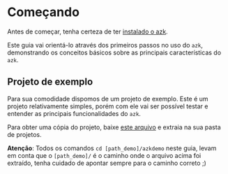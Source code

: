 # Começando

Antes de começar, tenha certeza de ter [instalado o azk](../instalacao/README.md).

Este guia vai orientá-lo através dos primeiros passos no uso do `azk`, demonstrando os conceitos básicos sobre as principais características do `azk`.

## Projeto de exemplo

Para sua comodidade dispomos de um projeto de exemplo. Este é um projeto relativamente simples, porém com ele vai ser possível testar e entender as principais funcionalidades do `azk`.

Para obter uma cópia do projeto, baixe [este arquivo](https://github.com/azukiapp-samples/node-example/archive/master.zip) e extraia na sua pasta de projetos.

**Atenção**: Todos os comandos `cd [path_demo]/azkdemo` neste guia, levam em conta que o `[path_demo]/` é o caminho onde o arquivo acima foi extraído, tenha cuidado de apontar sempre para o caminho correto ;)
